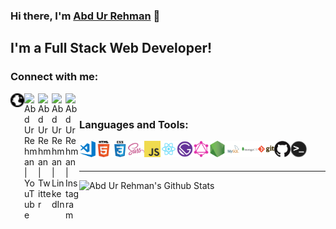 ### Hi there, I'm [Abd Ur Rehman][website] 👋

## I'm a Full Stack Web Developer!

### Connect with me:

[<img align="left" alt="https://www.abdurrehman.net" width="22px" src="https://raw.githubusercontent.com/iconic/open-iconic/master/svg/globe.svg" />][website]
[<img align="left" alt="Abd Ur Rehman | YouTube" width="22px" src="https://cdn.jsdelivr.net/npm/simple-icons@v3/icons/youtube.svg" />][youtube]
[<img align="left" alt="Abd Ur Rehman | Twitter" width="22px" src="https://cdn.jsdelivr.net/npm/simple-icons@v3/icons/twitter.svg" />][twitter]
[<img align="left" alt="Abd Ur Rehman | LinkedIn" width="22px" src="https://cdn.jsdelivr.net/npm/simple-icons@v3/icons/linkedin.svg" />][linkedin]
[<img align="left" alt="Abd Ur Rehman | Instagram" width="22px" src="https://cdn.jsdelivr.net/npm/simple-icons@v3/icons/instagram.svg" />][instagram]

<br />

### Languages and Tools:

<img align="left" alt="Visual Studio Code" width="26px" src="https://raw.githubusercontent.com/github/explore/80688e429a7d4ef2fca1e82350fe8e3517d3494d/topics/visual-studio-code/visual-studio-code.png" />
<img align="left" alt="HTML5" width="26px" src="https://raw.githubusercontent.com/github/explore/80688e429a7d4ef2fca1e82350fe8e3517d3494d/topics/html/html.png" />
<img align="left" alt="CSS3" width="26px" src="https://raw.githubusercontent.com/github/explore/80688e429a7d4ef2fca1e82350fe8e3517d3494d/topics/css/css.png" />
<img align="left" alt="Sass" width="26px" src="https://raw.githubusercontent.com/github/explore/80688e429a7d4ef2fca1e82350fe8e3517d3494d/topics/sass/sass.png" />
<img align="left" alt="JavaScript" width="26px" src="https://raw.githubusercontent.com/github/explore/80688e429a7d4ef2fca1e82350fe8e3517d3494d/topics/javascript/javascript.png" />
<img align="left" alt="React" width="26px" src="https://raw.githubusercontent.com/github/explore/80688e429a7d4ef2fca1e82350fe8e3517d3494d/topics/react/react.png" />
<img align="left" alt="Gatsby" width="26px" src="https://raw.githubusercontent.com/github/explore/e94815998e4e0713912fed477a1f346ec04c3da2/topics/gatsby/gatsby.png" />
<img align="left" alt="GraphQL" width="26px" src="https://raw.githubusercontent.com/github/explore/80688e429a7d4ef2fca1e82350fe8e3517d3494d/topics/graphql/graphql.png" />
<img align="left" alt="Node.js" width="26px" src="https://raw.githubusercontent.com/github/explore/80688e429a7d4ef2fca1e82350fe8e3517d3494d/topics/nodejs/nodejs.png" />
<img align="left" alt="MySQL" width="26px" src="https://raw.githubusercontent.com/github/explore/80688e429a7d4ef2fca1e82350fe8e3517d3494d/topics/mysql/mysql.png" />
<img align="left" alt="MongoDB" width="26px" src="https://raw.githubusercontent.com/github/explore/80688e429a7d4ef2fca1e82350fe8e3517d3494d/topics/mongodb/mongodb.png" />
<img align="left" alt="Git" width="26px" src="https://raw.githubusercontent.com/github/explore/80688e429a7d4ef2fca1e82350fe8e3517d3494d/topics/git/git.png" />
<img align="left" alt="GitHub" width="26px" src="https://raw.githubusercontent.com/github/explore/78df643247d429f6cc873026c0622819ad797942/topics/github/github.png" />
<img align="left" alt="Terminal" width="26px" src="https://raw.githubusercontent.com/github/explore/80688e429a7d4ef2fca1e82350fe8e3517d3494d/topics/terminal/terminal.png" />

<br />
<br />

---

<img align="left" alt="Abd Ur Rehman's Github Stats" src="https://github-readme-stats.vercel.app/api?username=Abd-Ur-Rehman&show_icons=true&hide_border=true" />

[website]: https://www.abdurrehman.net
[twitter]: https://twitter.com/abdurrehman_net
[youtube]: https://www.youtube.com/channel/UCsFd04YfkF18RzZUbPvRZ2Q?sub_confirmation=1
[instagram]: https://instagram.com/abdurrehman_net
[linkedin]: https://www.linkedin.com/in/abdurrehman-net

